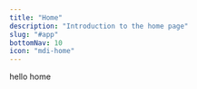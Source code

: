 ```yaml
---
title: "Home"
description: "Introduction to the home page"
slug: "#app"
bottomNav: 10
icon: "mdi-home"
---
```

hello home